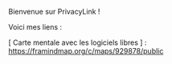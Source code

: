 Bienvenue sur PrivacyLink !

Voici mes liens : 

[ Carte mentale avec les logiciels libres ] : https://framindmap.org/c/maps/929878/public
